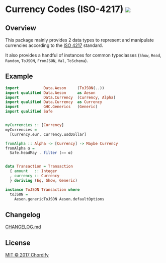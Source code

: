 # Currency Codes (ISO-4217) [![](https://img.shields.io/hackage/v/currency-codes.svg)](https://hackage.haskell.org/package/currency-codes)

## Overview 

This package mainly provides 2 data types to represent and manipulate currencies according to
the [ISO 4217](https://www.iso.org/iso-4217-currency-codes.html) standard. 

It also provides a handful of instances for common typeclasses (`Show`, `Read`, `Random`, `ToJSON`,
`FromJSON`, `Val`, `ToSchema`). 

## Example

```haskell
import           Data.Aeson     (ToJSON(..))
import qualified Data.Aeson     as Aeson
import           Data.Currency  (Currency, Alpha)
import qualified Data.Currency  as Currency
import           GHC.Generics   (Generic)
import qualified Safe


myCurrencies :: [Currency]
myCurrencies =
  [Currency.eur, Currency.usdDollar]

fromAlpha :: Alpha -> [Currency] -> Maybe Currency
fromAlpha α =
  Safe.headMay . filter (== α)


data Transaction = Transaction
  { amount   :: Integer
  , currency :: Currency
  } deriving (Eq, Show, Generic)

instance ToJSON Transaction where
  toJSON = 
    Aeson.genericToJSON Aeson.defaultOptions
```

## Changelog

[CHANGELOG.md](CHANGELOG.md)

## License

[MIT © 2017 Chordify](LICENSE)
